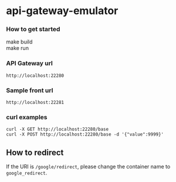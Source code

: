 # api-gateway-emulator

### How to get started

make build  
make run

### API Gateway url
`http://localhost:22280`

### Sample front url
`http://localhost:22281`

### curl examples
`curl -X GET http://localhost:22280/base`  
`curl -X POST http://localhost:22280/base -d '{"value":9999}'`

## How to redirect
If the URI is `/google/redirect`, please change the container name to `google_redirect`.
